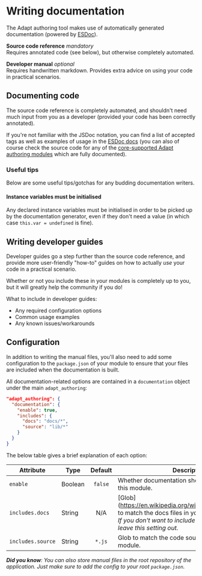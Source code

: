 # Writing documentation
The Adapt authoring tool makes use of automatically generated documentation (powered by [ESDoc](https://esdoc.org/)).

**Source code reference** *mandatory* <br>
Requires annotated code (see below), but otherwise completely automated.

**Developer manual** *optional*<br>
Requires handwritten markdown. Provides extra advice on using your code in practical scenarios.

## Documenting code
The source code reference is completely automated, and shouldn't need much input from you as a developer (provided your code has been correctly annotated).

If you're not familiar with the JSDoc notation, you can find a list of accepted tags as well as examples of usage in the [ESDoc docs](https://esdoc.org/manual/tags.html) (you can also of course check the source code for any of the [core-supported Adapt authoring modules](coreplugins.html) which are fully documented).

### Useful tips
Below are some useful tips/gotchas for any budding documentation writers.

#### Instance variables must be initialised
Any declared instance variables must be initialised in order to be picked up by the documentation generator, even if they don't need a value (in which case `this.var = undefined` is fine).

## Writing developer guides
Developer guides go a step further than the source code reference, and provide more user-friendly "how-to" guides on how to actually *use* your code in a practical scenario.

Whether or not you include these in your modules is completely up to you, but it will greatly help the community if you do!

What to include in developer guides:
- Any required configuration options
- Common usage examples
- Any known issues/workarounds

## Configuration
In addition to writing the manual files, you'll also need to add some configuration to the `package.json` of your module to ensure that your files are included when the documentation is built.

All documentation-related options are contained in a `documentation` object under the main `adapt_authoring`:
```json
"adapt_authoring": {
  "documentation": {
    "enable": true,
    "includes": {
      "docs": "docs/*",
      "source": "lib/*"
    }
  }
}
```

The below table gives a brief explanation of each option:

| Attribute | Type | Default | Description |
| --------- | ---- | :-----: | ----------- |
| `enable` | Boolean | `false` | Whether documentation should be generated for this module. |
| `includes.docs` | String | N/A | [Glob](https://en.wikipedia.org/wiki/Glob_(programming) to match the docs files in your module. <br>_If you don't want to include any manual pages, leave this setting out._ |
| `includes.source` | String | `*.js` | Glob to match the code source files in your module. |


_**Did you know**: You can also store manual files in the root repository of the application. Just make sure to add the config to your root `package.json`._
